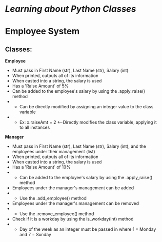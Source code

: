 
# _Learning about Python Classes_
# Employee System

## Classes:

**Employee**
* Must pass in First Name (str), Last Name (str), Salary (int)
* When printed, outputs all of its information
* When casted into a string, the salary is used
* Has a 'Raise Amount' of 5%
* Can be added to the employee's salary by using the .apply_raise() method
*  * Can be directly modified by assigning an integer value to the class variable
* * Ex: x.raiseAmt = 2  <--Directly modifies the class variable, applying it to all instances

**Manager**
* Must pass in First Name (str), Last Name (str), Salary (int), and the employees under their management (list)
* When printed, outputs all of its information
* When casted into a string, the salary is used
* Has a 'Raise Amount' of 10%
* * Can be added to the employee's salary by using the .apply_raise() method
* Employees under the manager's management can be added
* * Use the .add_employee() method
* Employees under the manager's management can be removed
* * Use the .remove_employee() method
* Check if it is a workday by using the is_workday(int) method
* * Day of the week as an integer must be passed in where 1 = Monday and 7 = Sunday
